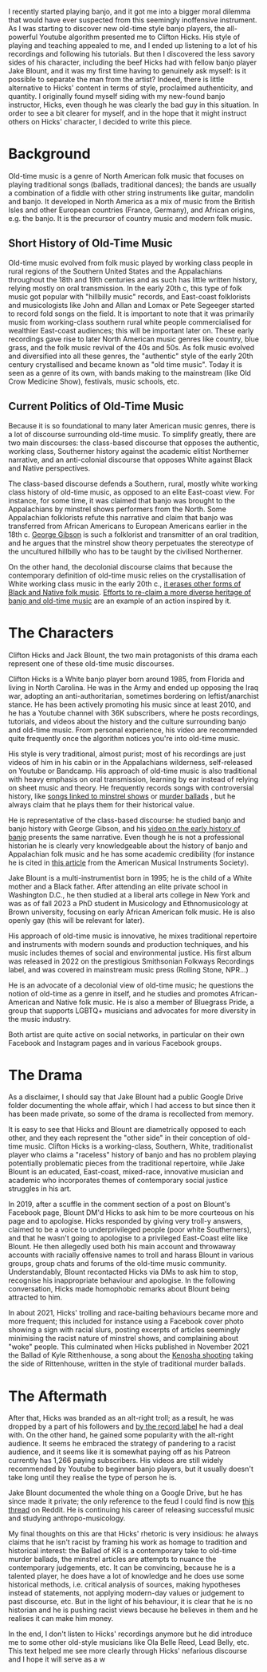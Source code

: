 I recently started playing banjo, and it got me into a bigger moral dilemma that would have ever suspected from this seemingly inoffensive instrument. As I was starting to discover new old-time style banjo players, the all-powerful Youtube algorithm presented me to Clifton Hicks. His style of playing and teaching appealed to me, and I ended up listening to a lot of his recordings and following his tutorials. But then I discovered the less savory sides of his character, including the beef Hicks had with fellow banjo player Jake Blount, and it was my first time having to genuinely ask myself: is it possible to separate the man from the artist? Indeed, there is little alternative to Hicks' content in terms of style, proclaimed authenticity, and quantity. I originally found myself siding with my new-found banjo instructor, Hicks, even though he was clearly the bad guy in this situation. In order to see a bit clearer for myself, and in the hope that it might instruct others on Hicks' character, I decided to write this piece. 
# Background
Old-time music is a genre of North American folk music that focuses on playing traditional songs (ballads, traditional dances); the bands are usually a combination of a fiddle with other string instruments like guitar, mandolin and banjo. It developed in North America as a mix of music from the British Isles and other European countries (France, Germany), and African origins, e.g. the banjo. It is the precursor of country music and modern folk music.

## Short History of Old-Time Music
Old-time music evolved from folk music played by working class people in rural regions of the Southern United States and the Appalachians throughout the 18th and 19th centuries and as such has little written history, relying mostly on oral transmission. In the early 20th c, this type of folk music got popular with "hillbilly music" records, and East-coast folklorists and musicologists like John and Allan and Lomax or Pete Segeeger started to record fold songs on the field. It is important to note that it was primarily music from working-class southern rural white people commercialised for wealthier East-coast audiences; this will be important later on. 
These early recordings gave rise to later North American music genres like country, blue grass, and the folk music revival of the 40s and 50s. As folk music evolved and diversified into all these genres, the "authentic" style of the early 20th century crystallised and became known as "old time music". Today it is seen as a genre of its own, with bands making to the mainstream (like Old Crow Medicine Show), festivals, music schools, etc. 

## Current Politics of Old-Time Music
Because it is so foundational to many later American music genres, there is a lot of discourse surrounding old-time music. To simplify greatly, there are two main discourses: the class-based discourse that opposes the authentic, working class, Southerner history against the academic elitist Northerner narrative, and an anti-colonial discourse that opposes White against Black and Native perspectives.

The class-based discourse defends a Southern, rural, mostly white working class history of old-time music, as opposed to an elite East-coast view. For instance, for some time, it was claimed that banjo was brought to the Appalachians by minstrel shows performers from the North. Some Appalachian folklorists refute this narrative and claim that banjo was transferred from African Americans to European Americans earlier in the 18th c. [George Gibson](https://nativeground.com/banjo-history-by-george-r-gibson/) is such a folklorist and transmitter of an oral tradition, and he argues that the minstrel show theory perpetuates the stereotype of the uncultured hillbilly who has to be taught by the civilised Northerner. 

On the other hand, the decolonial discourse claims that because the contemporary definition of old-time music relies on the crystallisation of White working class music in the early 20th c., [it erases other forms of Black and Native folk music](https://countryqueer.com/stories/interview/jake-blounts-genrequeer-vision/). [Efforts to re-claim a more diverse heritage of banjo and old-time music](https://www.smithsonianmag.com/blogs/smithsonian-center-folklife-cultural-heritage/2021/02/16/quest-return-banjo-its-african-roots/) are an example of an action inspired by it.

# The Characters
Clifton Hicks and Jack Blount, the two main protagonists of this drama each represent one of these old-time music discourses.

Clifton Hicks is a White banjo player born around 1985, from Florida and living in North Carolina. He was in the Army and ended up opposing the Iraq war, adopting an anti-authoritarian, sometimes bordering on leftist/anarchist stance. He has been actively promoting his music since at least 2010, and he has a Youtube channel with 36K subscribers, where he posts recordings, tutorials, and videos about the history and the culture surrounding banjo and old-time music. From personal experience, his video are recommended quite frequently once the algorithm notices you're into old-time music.

His style is very traditional, almost purist; most of his recordings are just videos of him in his cabin or in the Appalachians wilderness, self-released on Youtube or Bandcamp. His approach of old-time music is also traditional with heavy emphasis on oral transmission, learning by ear instead of relying on sheet music and theory. He frequently records songs with controversial history, like [songs linked to minstrel shows](https://www.youtube.com/watch?v=A1Qsfd3gYsc) or [murder ballads](https://www.youtube.com/watch?v=OkytFy9rW1U) , but he always claim that he plays them for their historical value.

He is representative of the class-based discourse: he studied banjo and banjo history with George Gibson, and his [video on the early history of banjo](https://www.youtube.com/watch?v=SClwUgvcZEo) presents the same narrative. Even though he is not a professional historian he is clearly very knowledgeable about the history of banjo and Appalachian folk music and he has some academic credibility (for instance he is cited in [this article](https://www.amis.org/post/the-banjo-a-case-study-in-organology-and-race) from the American Musical Instruments Society). 


Jake Blount is a multi-instrumentist born in 1995; he is the child of a White mother and a Black father. After attending an elite private school in Washington D.C., he then studied at a liberal arts college in New York and was as of fall 2023 a PhD student in Musicology and Ethnomusicology at Brown university, focusing on early African American folk music. He is also openly gay (this will be relevant for later).

His approach of old-time music is innovative, he mixes traditional repertoire and instruments with modern sounds and production techniques, and his music includes themes of social and environmental justice. His first album was released in 2022 on the prestigious Smithsonian Folkways Recordings label, and was covered in mainstream music press (Rolling Stone, NPR...)

He is an advocate of a decolonial view of old-time music; he questions the notion of old-time as a genre in itself, and he studies and promotes African-American and Native folk music. He is also a member of Bluegrass Pride, a group that supports LGBTQ+ musicians and advocates for more diversity in the music industry.

Both artist are quite active on social networks, in particular on their own Facebook and Instagram pages and in various Facebook groups. 
# The Drama
As a disclaimer, I should say that Jake Blount had a public Google Drive folder documenting the whole affair, which I had access to but since then it has been made private, so some of the drama is recollected from memory. 

It is easy to see that Hicks and Blount are diametrically opposed to each other, and they each represent the "other side" in their conception of old-time music. Clifton Hicks is a working-class, Southern, White, traditionalist player who claims a "raceless" history of banjo and has no problem playing potentially problematic pieces from the traditional repertoire, while Jake Blount is an educated, East-coast, mixed-race, innovative musician and academic who incorporates themes of contemporary social justice struggles in his art.

In 2019, after a scuffle in the comment section of a post on Blount's Facebook page, Blount DM'd Hicks to ask him to be more courteous on his page and to apologise. Hicks responded by giving very troll-y answers, claimed to be a voice to underprivileged people (poor white Southerners), and that he wasn't going to apologise to a privileged East-Coast elite like Blount. He then allegedly used both his main account and throwaway accounts with racially offensive names to troll and harass Blount in various groups, group chats and forums of the old-time music community. Understandably, Blount recontacted Hicks via DMs to ask him to stop, recognise his inappropriate behaviour and apologise. In the following conversation, Hicks made homophobic remarks about Blount being attracted to him.

In about 2021, Hicks' trolling and race-baiting behaviours became more and more frequent; this included for instance using a Facebook cover photo showing a sign with racial slurs, posting excerpts of articles seemingly minimising the racist nature of minstrel shows, and complaining about "woke" people. This culminated when Hicks published in November 2021 the Ballad of Kyle Ritthenhouse, a song about the [Kenosha shooting]() taking the side of Rittenhouse, written in the style of traditional murder ballads.

# The Aftermath

After that, Hicks was branded as an alt-right troll; as a result, he was dropped by a part of his followers and [by the record label](https://www.facebook.com/100063612142374/posts/2393372687622428/) he had a deal with. On the other hand, he gained some popularity with the alt-right audience. It seems he embraced the strategy of pandering to a racist audience, and it seems like it is somewhat paying off as his Patreon currently has 1,266 paying subscribers. His videos are still widely recommended by Youtube to beginner banjo players, but it usually doesn't take long until they realise the type of person he is.  

Jake Blount documented the whole thing on a Google Drive, but he has since made it private; the only reference to the feud I could find is now [this thread](https://www.reddit.com/r/banjo/comments/14rr5id/comment/jqtrs2x/?utm_source=share&utm_medium=web3x&utm_name=web3xcss&utm_term=1&utm_content=share_button) on Reddit. He is continuing his career of releasing successful music and studying anthropo-musicology.

My final thoughts on this are that Hicks' rhetoric is very insidious: he always claims that he isn't racist by framing his work as homage to tradition and historical interest: the Ballad of KR is a contemporary take to old-time murder ballads, the minstrel articles are attempts to nuance the contemporary judgements, etc. It can be convincing, because he is a talented player, he does have a lot of knowledge and he does use some historical methods, i.e. critical analysis of sources, making hypotheses instead of statements, not applying modern-day values or judgement to past discourse, etc. But in the light of his behaviour, it is clear that he is no historian and he is pushing racist views because he believes in them and he realises it can make him money.

In the end, I don't listen to Hicks' recordings anymore but he did introduce me to some other old-style musicians like Ola Belle Reed, Lead Belly, etc. This text helped me see more clearly through Hicks' nefarious discourse and I hope it will serve as a w